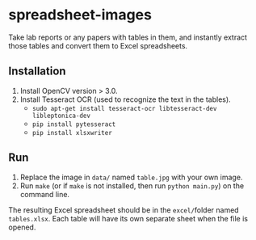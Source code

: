 # spreadsheet-images
Take lab reports or any papers with tables in them, and instantly extract those tables and convert them to Excel spreadsheets.
## Installation
1. Install OpenCV version > 3.0.
2. Install Tesseract OCR (used to recognize the text in the tables).
    - `sudo apt-get install tesseract-ocr libtesseract-dev libleptonica-dev`
    - `pip install pytesseract`
    - `pip install xlsxwriter` 
## Run
1. Replace the image in `data/` named `table.jpg` with your own image.
2. Run `make` (or if `make` is not installed, then run `python main.py`) on the command line.

The resulting Excel spreadsheet should be in the `excel/`folder named `tables.xlsx`. Each table will have its own separate sheet when the file is opened.
